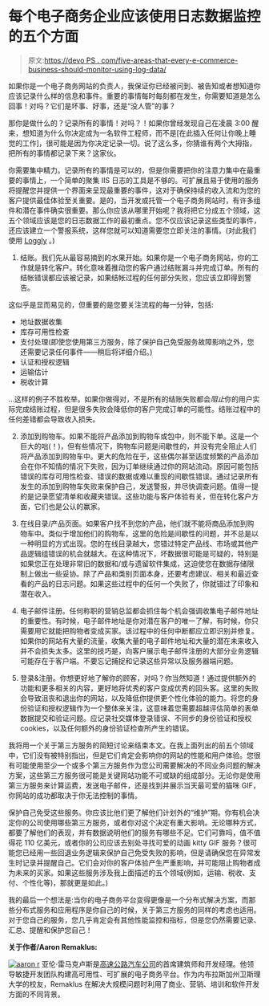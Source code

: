 # 每个电子商务企业应该使用日志数据监控的五个方面

> 原文:[https://devo PS . com/five-areas-that-every-e-commerce-business-should-monitor-using-log-data/](https://devops.com/five-areas-that-every-e-commerce-business-should-monitor-using-log-data/)

如果你是一个电子商务网站的负责人，我保证你已经被问到、被告知或者想知道你应该记录什么样的信息和事件。重要的事情每时每刻都在发生，你需要知道是怎么回事！对吗？它们是坏事、好事，还是“没人管”的事？

那你是做什么的？记录所有的事情！对吗？！如果你曾经发现自己在凌晨 3:00 醒来，想知道为什么你决定成为一名软件工程师，而不是[在此插入任何让你晚上睡觉的工作]，很可能是因为你决定记录一切。说了这么多，你猜谁有两个大拇指，把所有的事情都记录下来？这家伙。

你需要集中精力。记录所有的事情是可以的，但是你需要把你的注意力集中在最重要的事情上，一个简单的聚集 IIS 日志的工具是不够的。可扩展且易于使用的服务将提醒您并提供一个界面来呈现最重要的事件，这对于确保持续的收入流和为您的客户提供最佳体验至关重要。是的，当开发或托管一个电子商务网站时，有许多组件和潜在事件确实很重要。那么你应该从哪里开始呢？我将把它分成五个领域，这五个领域应该是您的日志数据工作的最初重点。您不仅应该记录这些类型的事件，还应该建立一个警报系统，这样您就可以知道需要您立即关注的事情。(对此我们使用 [Loggly](https://www.loggly.com) 。)

1.  结账。我们先从最容易摘到的水果开始。如果你是一个电子商务网站，你的工作就是转化客户。转化意味着推动您的客户通过结账漏斗并完成订单。所有的结帐错误都应该被记录，如果结帐过程的任何部分失败，您应该立即得到警告。

这似乎是显而易见的，但重要的是您要关注流程的每一分钟，包括:

*   地址数据收集
*   库存可用性检查
*   支付处理(即使您使用第三方服务，除了保护自己免受服务故障影响之外，您还需要记录任何事件——稍后将详细介绍。)
*   认证和授权逻辑
*   运输估计
*   税收计算

…这样的例子不胜枚举。如果你做得对，不是所有的结账失败都会*阻止*你的用户实际完成结账过程，但是很多失败会降低你的客户完成订单的可能性。结账过程中的任何差错都会导致收入损失。

2.  添加到购物车。如果不能将产品添加到购物车或包中，则不能下单。这是一个巨大的咄(！)，但有些情况下，购物车问题是间歇性的，并没有完全阻止人们将产品添加到购物车中。更大的危险在于，这些偶尔甚至适度频繁的产品添加会在你不知情的情况下失败，因为订单继续通过你的网站流动。原因可能包括错误的库存可用性检查、错误的数据或难以重现的间歇性错误。通过记录所有发生的添加到购物车失败来保护自己，发送警报，并尽快调查问题。值得一提的是记录愿望清单和收藏夹错误。这些功能与客户体验有关，但在转化客户方面，它们也是公认的赢家。

3.  在线目录/产品页面。如果客户找不到您的产品，他们就不能将商品添加到购物车中。类似于增加他们的购物车，这里的危险是间歇性的问题，并不总是以一种明显的方式出现。您的在线目录越大，您错过特定产品线、市场或其他产品逻辑组错误的机会就越大。在这种情况下，坏数据很可能是可疑的，特别是如果您正在处理非常旧的数据和/或与遗留软件集成，这迫使您在数据存储限制上做出一些妥协。除了产品和类别页面本身，还要考虑建议、相关和最近查看的产品的日志问题。如果这些过程中的任何一个失败了，你就错过了印象和潜在收入。

4.  电子邮件注册。任何称职的营销总监都会抓住每个机会强调收集电子邮件地址的重要性。有时候，电子邮件地址是你对潜在客户的唯一了解，有时候，你只需要用它就能把购物者变成买家。该过程中的任何中断都应立即识别并修复。如果你的网站有大量的流量，收集大量的电子邮件地址和大量的潜在未来收入并不会损失太多。这里的技巧是，向客户展示电子邮件注册的大部分业务逻辑可能存在于客户端。不要忘记捕捉和记录这些异常以及服务器端问题。

5.  登录&注册。你想更好地了解你的顾客，对吗？你当然知道！通过提供额外的功能和更多相关的内容，更好地将优秀的客户变成优秀的回头客。这里的失败会导致沮丧和退出你的网站，以及降低你提供更个性化体验的能力。将您的身份验证和授权逻辑作为一个整体来关注，这意味着您需要超越评估简单的表单数据提交和验证问题。应记录社交媒体登录错误、不同步的身份验证和授权 cookies，以及任何额外的身份验证检查所产生的错误。

我将用一个关于第三方服务的简短讨论来结束本文。在我上面列出的前五个领域中，它们没有被特别指出，但是它们肯定会影响你的网站的性能和用户体验。您很有可能使用至少一个或多个第三方服务作为您公司需要解决的不同业务问题的解决方案，这些第三方服务很可能是关键网站功能不可或缺的组成部分。无论你是使用第三方服务来计算运费，发送电子邮件，还是找到并展示当天最可爱的猫咪 GIF，你网站的成功都取决于你无法控制的事情。

保护自己免受这些服务。你应该比他们更了解他们计划外的“维护”期。你有机会决定你的公司使用哪些第三方服务，或者你对这个决定有重大影响。无论哪种方式，都要了解他们的表现，并有数据说明他们的服务有哪些不足。它们可靠吗，值不值得花 110 亿美元，或者你的公司应该去别处寻找可爱的动画 kitty GIF 服务？很可能您已经用一些回退业务逻辑来保护自己免受失败的影响，但是请确保您在异常发生时记录并提醒自己。它们会对你的客户体验产生严重影响，并可能阻止购物者成为未来的买家。如果这些服务涉及我上面描述的五个领域(例如，运输、税收、支付、个性化等)，那就更是如此。)

我的最后一个想法是:当你的电子商务平台变得更像是一个分布式解决方案，而那些分布式服务和应用程序是你自己的时候，关于第三方服务的同样的考虑也适用。对于您自己的服务，您几乎肯定会有其他性能监控和指标，但是您仍然需要记录、汇总、提醒和保护您自己！

**关于作者/Aaron Remaklus:**

[![aaron r](../Images/86ccb94a758113cebe53f3e84e2a2878.png)](https://devops.com/wp-content/uploads/2015/03/aaron-r.jpg) 亚伦·雷马克卢斯是[高速公路汽车公司](http://www.speedwaymotors.com/)的首席建筑师和开发经理。他领导敏捷开发团队构建高可用性、可扩展的电子商务平台。作为内布拉斯加州卫斯理大学的校友，Remaklus 在解决大规模问题时利用了商业、营销、培训和软件开发方面的不同背景。